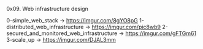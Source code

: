 0x09. Web infrastructure design

0-simple_web_stack -> https://imgur.com/8gYO8pG
1-distributed_web_infrastructure -> https://imgur.com/pic8wb9
2-secured_and_monitored_web_infrastructure -> https://imgur.com/gFTGm61
3-scale_up -> https://imgur.com/DJAL3mm
